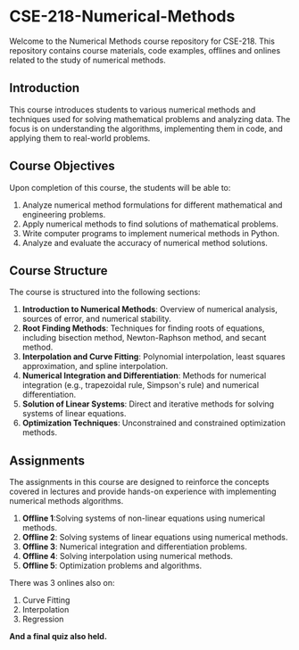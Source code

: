 # CSE-218-Numerical-Methods

Welcome to the Numerical Methods course repository for CSE-218. This repository contains course materials, code examples, offlines and onlines  related to the study of numerical methods.


## Introduction

This course introduces students to various numerical methods and techniques used for solving mathematical problems and analyzing data. The focus is on understanding the algorithms, implementing them in code, and applying them to real-world problems.

## Course Objectives

Upon completion of this course, the students will be able to:

1. Analyze numerical method formulations for different mathematical and engineering problems.
2. Apply numerical methods to find solutions of mathematical problems.
3. Write computer programs to implement numerical methods in Python.
4. Analyze and evaluate the accuracy of numerical method solutions.

## Course Structure

The course is structured into the following sections:

1. **Introduction to Numerical Methods**: Overview of numerical analysis, sources of error, and numerical stability.
2. **Root Finding Methods**: Techniques for finding roots of equations, including bisection method, Newton-Raphson method, and secant method.
3. **Interpolation and Curve Fitting**: Polynomial interpolation, least squares approximation, and spline interpolation.
4. **Numerical Integration and Differentiation**: Methods for numerical integration (e.g., trapezoidal rule, Simpson's rule) and numerical differentiation.
5. **Solution of Linear Systems**: Direct and iterative methods for solving systems of linear equations.
6. **Optimization Techniques**: Unconstrained and constrained optimization methods.

## Assignments

The assignments in this course are designed to reinforce the concepts covered in lectures and provide hands-on experience with implementing numerical methods algorithms.

1. **Offline  1**:Solving systems of non-linear equations using numerical methods.
2. **Offline 2**: Solving systems of linear equations using numerical methods.
3. **Offline 3**: Numerical integration and differentiation problems.
4. **Offline 4**: Solving interpolation using numerical methods.
5. **Offline 5**: Optimization problems and algorithms.

There was 3 onlines also on:
1. Curve Fitting
2. Interpolation
3. Regression


**And a final quiz also held.** 
